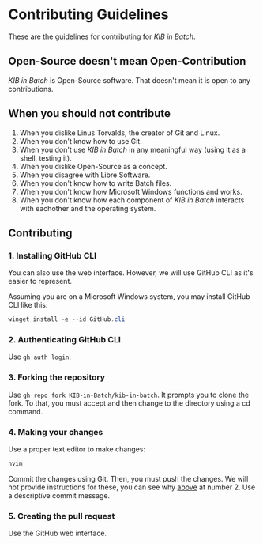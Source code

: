 # Contributing Guidelines

These are the guidelines for contributing for *KIB in Batch*.

## Open-Source doesn't mean Open-Contribution

*KIB in Batch* is Open-Source software. That doesn't mean it is open to any contributions.

## When you should not contribute

1. When you dislike Linus Torvalds, the creator of Git and Linux.
2. When you don't know how to use Git.
3. When you don't use *KIB in Batch* in any meaningful way (using it as a shell, testing it).
4. When you dislike Open-Source as a concept.
5. When you disagree with Libre Software.
6. When you don't know how to write Batch files.
7. When you don't know how Microsoft Windows functions and works.
8. When you don't know how each component of *KIB in Batch* interacts with eachother and the operating system.

## Contributing

### 1. Installing GitHub CLI

You can also use the web interface. However, we will use GitHub CLI as it's easier to represent.

Assuming you are on a Microsoft Windows system, you may install GitHub CLI like this:

```powershell
winget install -e --id GitHub.cli
```

### 2. Authenticating GitHub CLI

Use `gh auth login`.

### 3. Forking the repository

Use `gh repo fork KIB-in-Batch/kib-in-batch`. It prompts you to clone the fork. To that, you must accept and then change to the directory using a cd command.

### 4. Making your changes

Use a proper text editor to make changes:

```powershell
nvim
```

Commit the changes using Git. Then, you must push the changes. We will not provide instructions for these, you can see why [above](#when-you-should-not-contribute) at number 2. Use a descriptive commit message.

### 5. Creating the pull request

Use the GitHub web interface.
